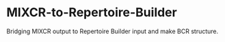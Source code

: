 # MIXCR-to-Repertoire-Builder
Bridging MIXCR output to Repertoire Builder input and make BCR structure.
